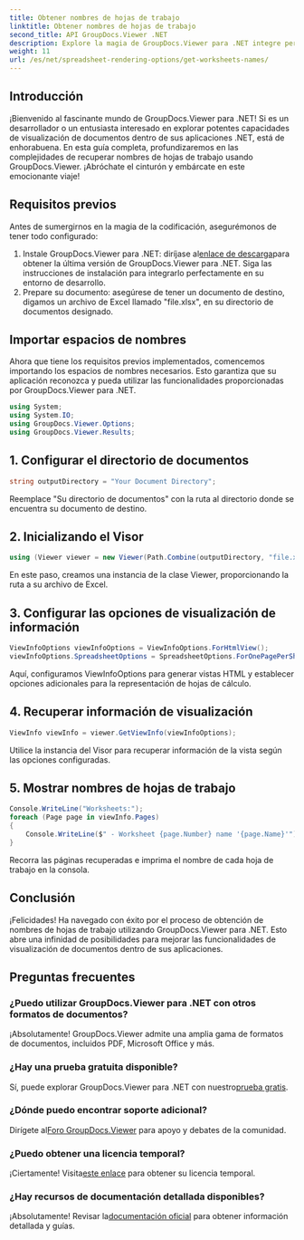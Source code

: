 ```yaml
---
title: Obtener nombres de hojas de trabajo
linktitle: Obtener nombres de hojas de trabajo
second_title: API GroupDocs.Viewer .NET
description: Explore la magia de GroupDocs.Viewer para .NET integre perfectamente la visualización de documentos en sus aplicaciones. ¡Pruebe la prueba gratuita ahora!
weight: 11
url: /es/net/spreadsheet-rendering-options/get-worksheets-names/
---
```

## Introducción
¡Bienvenido al fascinante mundo de GroupDocs.Viewer para .NET! Si es un desarrollador o un entusiasta interesado en explorar potentes capacidades de visualización de documentos dentro de sus aplicaciones .NET, está de enhorabuena. En esta guía completa, profundizaremos en las complejidades de recuperar nombres de hojas de trabajo usando GroupDocs.Viewer. ¡Abróchate el cinturón y embárcate en este emocionante viaje!
## Requisitos previos
Antes de sumergirnos en la magia de la codificación, asegurémonos de tener todo configurado:
1.  Instale GroupDocs.Viewer para .NET: diríjase al[enlace de descarga](https://releases.groupdocs.com/viewer/net/)para obtener la última versión de GroupDocs.Viewer para .NET. Siga las instrucciones de instalación para integrarlo perfectamente en su entorno de desarrollo.
2. Prepare su documento: asegúrese de tener un documento de destino, digamos un archivo de Excel llamado "file.xlsx", en su directorio de documentos designado.
## Importar espacios de nombres
Ahora que tiene los requisitos previos implementados, comencemos importando los espacios de nombres necesarios. Esto garantiza que su aplicación reconozca y pueda utilizar las funcionalidades proporcionadas por GroupDocs.Viewer para .NET.
```csharp
using System;
using System.IO;
using GroupDocs.Viewer.Options;
using GroupDocs.Viewer.Results;
```
## 1. Configurar el directorio de documentos
```csharp
string outputDirectory = "Your Document Directory";
```
Reemplace "Su directorio de documentos" con la ruta al directorio donde se encuentra su documento de destino.
## 2. Inicializando el Visor
```csharp
using (Viewer viewer = new Viewer(Path.Combine(outputDirectory, "file.xlsx")))
```
En este paso, creamos una instancia de la clase Viewer, proporcionando la ruta a su archivo de Excel.
## 3. Configurar las opciones de visualización de información
```csharp
ViewInfoOptions viewInfoOptions = ViewInfoOptions.ForHtmlView();
viewInfoOptions.SpreadsheetOptions = SpreadsheetOptions.ForOnePagePerSheet();
```
Aquí, configuramos ViewInfoOptions para generar vistas HTML y establecer opciones adicionales para la representación de hojas de cálculo.
## 4. Recuperar información de visualización
```csharp
ViewInfo viewInfo = viewer.GetViewInfo(viewInfoOptions);
```
Utilice la instancia del Visor para recuperar información de la vista según las opciones configuradas.
## 5. Mostrar nombres de hojas de trabajo
```csharp
Console.WriteLine("Worksheets:");
foreach (Page page in viewInfo.Pages)
{
    Console.WriteLine($" - Worksheet {page.Number} name '{page.Name}'");
}
```
Recorra las páginas recuperadas e imprima el nombre de cada hoja de trabajo en la consola.
## Conclusión
¡Felicidades! Ha navegado con éxito por el proceso de obtención de nombres de hojas de trabajo utilizando GroupDocs.Viewer para .NET. Esto abre una infinidad de posibilidades para mejorar las funcionalidades de visualización de documentos dentro de sus aplicaciones.
## Preguntas frecuentes
### ¿Puedo utilizar GroupDocs.Viewer para .NET con otros formatos de documentos?
¡Absolutamente! GroupDocs.Viewer admite una amplia gama de formatos de documentos, incluidos PDF, Microsoft Office y más.
### ¿Hay una prueba gratuita disponible?
 Sí, puede explorar GroupDocs.Viewer para .NET con nuestro[prueba gratis](https://releases.groupdocs.com/).
### ¿Dónde puedo encontrar soporte adicional?
 Dirígete al[Foro GroupDocs.Viewer](https://forum.groupdocs.com/c/viewer/9) para apoyo y debates de la comunidad.
### ¿Puedo obtener una licencia temporal?
 ¡Ciertamente! Visita[este enlace](https://purchase.groupdocs.com/temporary-license/) para obtener su licencia temporal.
### ¿Hay recursos de documentación detallada disponibles?
 ¡Absolutamente! Revisar la[documentación oficial](https://tutorials.groupdocs.com/viewer/net/) para obtener información detallada y guías.